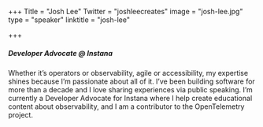+++
Title = "Josh Lee"
Twitter = "joshleecreates"
image = "josh-lee.jpg"
type = "speaker"
linktitle = "josh-lee"

+++

##### Developer Advocate @ Instana

Whether it’s operators or observability, agile or accessibility, my expertise shines because I’m passionate about all of it. I’ve been building software for more than a decade and I love sharing experiences via public speaking. I’m currently a Developer Advocate for Instana where I help create educational content about observability, and I am a contributor to the OpenTelemetry project.
